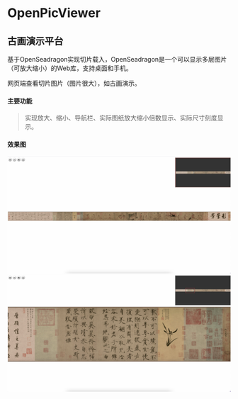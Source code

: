 # OpenPicViewer

## 古画演示平台

基于OpenSeadragon实现切片载入，OpenSeadragon是一个可以显示多层图片（可放大缩小）的Web库，支持桌面和手机。

网页端查看切片图片（图片很大），如古画演示。

#### 主要功能

> 实现放大、缩小、导航栏、实际图纸放大缩小倍数显示、实际尺寸刻度显示。

#### 效果图

![全展示效果](/preview/01.jpg)
![细节展示效果](/preview/02.jpg)
